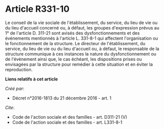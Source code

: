 # Article R331-10

Le conseil de la vie sociale de l'établissement, du service, du lieu de vie ou du lieu d'accueil concerné ou, à défaut, les
groupes d'expression prévus au 1° de l'article D. 311-21 sont avisés des dysfonctionnements et des événements mentionnés à
l'article L. 331-8-1 qui affectent l'organisation ou le fonctionnement de la structure. Le directeur de l'établissement, du
service, du lieu de vie ou du lieu d'accueil ou, à défaut, le responsable de la structure communique à ces instances la
nature du dysfonctionnement ou de l'événement ainsi que, le cas échéant, les dispositions prises ou envisagées par la
structure pour remédier à cette situation et en éviter la reproduction.

**Liens relatifs à cet article**

_Créé par_:

  - Décret n°2016-1813 du 21 décembre 2016 - art. 1

_Cite_:

  - Code de l'action sociale et des familles - art. D311-21 (V)
  - Code de l'action sociale et des familles - art. L331-8-1
